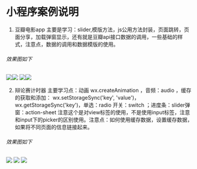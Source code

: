 # 小程序案例说明
1. 豆瓣电影app 主要是学习：slider,模版方法，js公用方法封装，页面跳转，页面分享，加载弹窗显示，还有就是豆瓣api接口数据的调用，一些基础的样式，注意点，数据的调用和数据模版的使用。
######  效果图如下

![](https://user-gold-cdn.xitu.io/2018/11/14/1670ff14f10c26ae?w=376&h=652&f=png&s=235065)![](https://user-gold-cdn.xitu.io/2018/11/14/1670ff1b84390747?w=370&h=649&f=png&s=138862)
![](https://user-gold-cdn.xitu.io/2018/11/14/1670ff21b61f4007?w=372&h=657&f=png&s=131098)![](https://user-gold-cdn.xitu.io/2018/11/14/1670ff26142f7bce?w=315&h=539&f=png&s=164850)


2. 辩论赛计时器 主要学习点：动画 wx.createAnimation ，音频：audio ，缓存的获取和添加： wx.setStorageSync('key', 'value')，wx.getStorageSync('key')，单选：radio 开关：switch ；进度条：slider弹窗：action-sheet 注意这个是对view标签的使用，不是使用input标签，注意和input下的picker的区别使用。注意点：如何使用缓存数据，设置缓存数据，如果将不同页面的信息链接起来。

###### 效果图如下

![](https://user-gold-cdn.xitu.io/2018/11/14/1670ff3ad2508233?w=331&h=566&f=png&s=31336)
![](https://user-gold-cdn.xitu.io/2018/11/14/1670ff40adb62b8d?w=344&h=572&f=png&s=37342)
![](https://user-gold-cdn.xitu.io/2018/11/14/1670ff958280e70c?w=324&h=565&f=png&s=48542)
